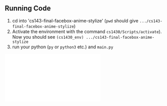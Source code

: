 ## Running Code
1. cd into 'cs143-final-facebox-anime-stylize' (`pwd` should give `.../cs143-final-facebox-anime-stylize`)
2. Activate the environment with the command `cs1430/Scripts/activate`). Now you should see `(cs1430_env) .../cs143-final-facebox-anime-stylize`
3. run your python (`py` or `python3` etc.) and `main.py`

![report](./final_report.pdf)
